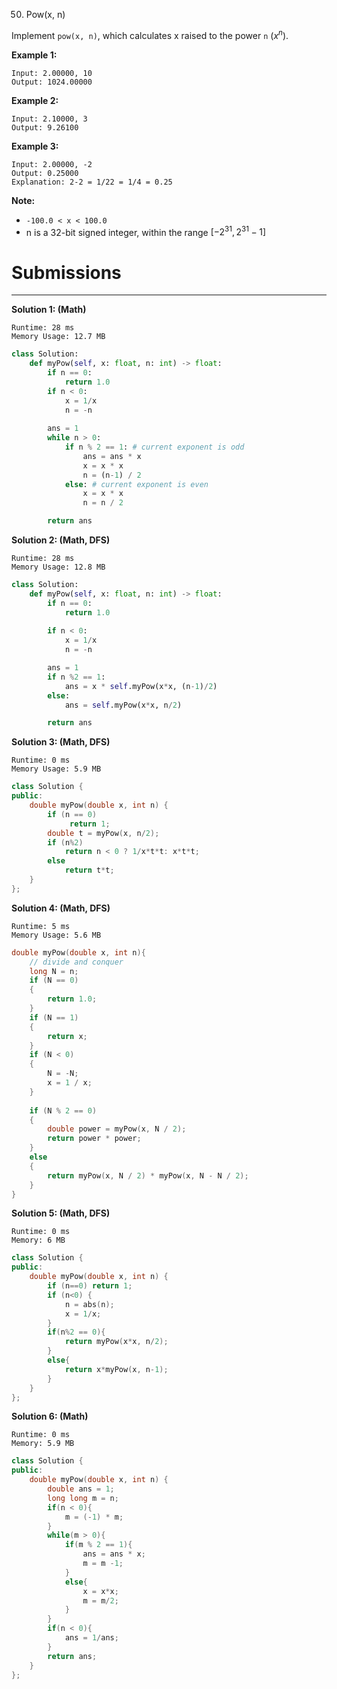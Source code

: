 50. Pow(x, n)

Implement `pow(x, n)`, which calculates x raised to the power `n` ($x^{n}$).

**Example 1:**
```
Input: 2.00000, 10
Output: 1024.00000
```

**Example 2:**
```
Input: 2.10000, 3
Output: 9.26100
```

**Example 3:**
```
Input: 2.00000, -2
Output: 0.25000
Explanation: 2-2 = 1/22 = 1/4 = 0.25
```

**Note:**

* `-100.0 < x < 100.0`
* n is a 32-bit signed integer, within the range $[−2^{31}, 2^{31} − 1]$

# Submissions
---
**Solution 1: (Math)**
```
Runtime: 28 ms
Memory Usage: 12.7 MB
```
```python
class Solution:
    def myPow(self, x: float, n: int) -> float:
        if n == 0:
            return 1.0
        if n < 0:
            x = 1/x
            n = -n
        
        ans = 1
        while n > 0:
            if n % 2 == 1: # current exponent is odd
                ans = ans * x
                x = x * x
                n = (n-1) / 2
            else: # current exponent is even
                x = x * x
                n = n / 2

        return ans
```

**Solution 2: (Math, DFS)**
```
Runtime: 28 ms
Memory Usage: 12.8 MB
```
```python
class Solution:
    def myPow(self, x: float, n: int) -> float:
        if n == 0:
            return 1.0
        
        if n < 0:
            x = 1/x
            n = -n

        ans = 1
        if n %2 == 1:
            ans = x * self.myPow(x*x, (n-1)/2)
        else:
            ans = self.myPow(x*x, n/2)

        return ans
```

**Solution 3: (Math, DFS)**
```
Runtime: 0 ms
Memory Usage: 5.9 MB
```
```c++
class Solution {
public:
    double myPow(double x, int n) {
        if (n == 0)
             return 1;
        double t = myPow(x, n/2);
        if (n%2)
            return n < 0 ? 1/x*t*t: x*t*t; 
        else
            return t*t;
    }
};
```

**Solution 4: (Math, DFS)**
```
Runtime: 5 ms
Memory Usage: 5.6 MB
```
```c
double myPow(double x, int n){
    // divide and conquer
    long N = n;
    if (N == 0)
    {
        return 1.0;
    }
    if (N == 1)
    {
        return x;
    }
    if (N < 0)
    {
        N = -N;
        x = 1 / x;
    }
    
    if (N % 2 == 0)
    {
        double power = myPow(x, N / 2);
        return power * power;
    }
    else
    {
        return myPow(x, N / 2) * myPow(x, N - N / 2);
    }
}
```

**Solution 5: (Math, DFS)**
```
Runtime: 0 ms
Memory: 6 MB
```
```c++
class Solution {
public:
    double myPow(double x, int n) {
        if (n==0) return 1;
        if (n<0) {
            n = abs(n);
            x = 1/x;
        }
        if(n%2 == 0){
            return myPow(x*x, n/2);
        }
        else{
            return x*myPow(x, n-1);
        }
    }
};
```

**Solution 6: (Math)**
```
Runtime: 0 ms
Memory: 5.9 MB
```
```c++
class Solution {
public:
    double myPow(double x, int n) {
        double ans = 1;
        long long m = n;
        if(n < 0){
            m = (-1) * m;
        }
        while(m > 0){
            if(m % 2 == 1){
                ans = ans * x;
                m = m -1;
            }
            else{
                x = x*x;
                m = m/2;
            }
        }
        if(n < 0){
            ans = 1/ans;
        }
        return ans;
    }
};
```
